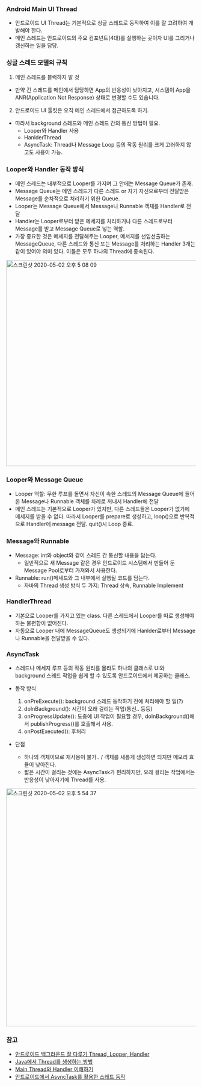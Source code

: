 ### Android Main UI Thread

- 안드로이드 UI Thread는 기본적으로 싱글 스레드로 동작하여 이를 잘 고려하여 개발해야 한다.
- 메인 스레드는 안드로이드의 주요 컴포넌트(4대)를 실행하는 곳이자 UI를 그리거나 갱신하는 일을 담당.

### 싱글 스레드 모델의 규칙

1) 메인 스레드를 블럭하지 말 것
  - 만약 긴 스레드를 메인에서 담당하면 App의 반응성이 낮아지고, 시스템이 App을 ANR(Application Not Response) 상태로 변경할 수도 있습니다.
2) 안드로이드 UI 툴킷은 오직 메인 스레드에서 접근하도록 하기.

- 따라서 background 스레드와 메인 스레드 간의 통신 방법이 필요.
  * Looper와 Handler 사용
  * HanlderThread
  * AsyncTask: Thread나 Message Loop 등의 작동 원리를 크게 고러하지 않고도 사용이 가능.

### Looper와 Handler 동작 방식
- 메인 스레드는 내부적으로 Looper를 가지며 그 안에는 Message Queue가 존재.
- Message Queue는 메인 스레드가 다른 스레드 or 자기 자신으로부터 전달받은 Message를 순차적으로 처리하기 위한 Queue.
- Looper는 Message Queue에서 Message나 Runnable 객체를 Handler로 전달
- Handler는 Looper로부터 받은 메세지를 처리하거나 다른 스레드로부터 Message를 받고 Message Queue로 넣는 역할.
- 가장 중요한 것은 메세지를 전달해주는 Looper, 메서지를 선입선출하는 MessageQueue, 다른 스레드와 통신 또는 Message를 처리하는 Handler 3개는 같이 있어야
의미 있다. 이들은 모두 하나의 Thread에 종속된다.

<img width="546" alt="스크린샷 2020-05-02 오후 5 08 09" src="https://user-images.githubusercontent.com/26040955/80858880-8060cf80-8c97-11ea-98d3-154fe9339961.png">


### Looper와 Message Queue
- Looper 역할: 무한 루프를 돌면서 자신이 속한 스레드의 Message Queue에 들어온 Message나 Runnable 객체를 차례로 꺼내서 Handler에 전달
- 메인 스레드는 기본적으로 Looper가 있지만, 다른 스레드들은 Looper가 없기에 메세지를 받을 수 없다. 따라서 Looper를 prepare로 생성하고, loop()으로 반복적으로 Handler에 message 전달. quit()시 Loop 종료.

### Message와 Runnable

- Message: int와 object와 같이 스레드 간 통신할 내용을 담는다.
  * 일반적으로 새 Message 같은 경우 안드로이드 시스템에서 만들어 둔 Message Pool로부터 가져와서 사용한다.
- Runnable: run()메세드와 그 내부에서 실행될 코드를 담는다.
  * 자바의 Thread 생성 방식 두 가지: Thread 상속, Runnable Implement

### HandlerThread

- 기본으로 Looper를 가지고 있는 class. 다른 스레드에서 Looper를 따로 생성해야 하는 불편함이 없어진다.
- 자동으로 Looper 내에 MessageQueue도 생성되기에 Hanlder로부터 Message나 Runnable을 전달받을 수 있다.

### AsyncTask

- 스레드나 메세지 루프 등의 작동 원리를 몰라도 하나의 클래스로 UI와 background 스레드 작업을 쉽게 할 수 있도록 안드로이드에서 제공하는 클래스.
- 동작 방식
  1) onPreExecute(): background 스레드 동작하기 전에 처리해야 할 일(?)
  2) doInBackground(): 시간이 오래 걸리는 작업(통신.. 등등)
  3) onProgressUpdate(): 도중에 UI 작업이 필요할 경우, doInBackground()에서 publishProgress()를 호출해서 사용.
  4) onPostExecuted(): 후처리

- 단점
  * 하나의 객체이므로 재사용이 불가.. / 객체를 새롭게 생성하면 되지만 메모리 효율이 낮아진다.
  * 짧은 시간이 걸리는 것에는 AsyncTask가 편리하지만, 오래 걸리는 작업에서는 반응성이 낮아지기에 Thread를 사용.

<img width="631" alt="스크린샷 2020-05-02 오후 5 54 37" src="https://user-images.githubusercontent.com/26040955/80859741-fec07000-8c9d-11ea-8026-d76e5e846426.png">


### 참고

- [안드로이드 백그라운드 잘 다루기 Thread, Looper, Handler](https://academy.realm.io/kr/posts/android-thread-looper-handler/)
- [Java에서 Thread를 생성하는 방법](http://blog.naver.com/PostView.nhn?blogId=tkddlf4209&logNo=220487061964&categoryNo=0&parentCategoryNo=48&viewDate=&currentPage=1&postListTopCurrentPage=1&from=postView)
- [Main Thread와 Handler 이해하기](https://junghun0.github.io/2019/09/07/android-thread-handler/)
- [안드로이드에서 AsyncTask를 활용한 스레드 동작](https://kim-hoya.tistory.com/44)


